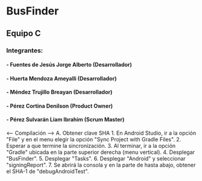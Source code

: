 # BusFinder
## Equipo C
### Integrantes:
#### - Fuentes de Jesús Jorge Alberto (Desarrollador)
#### - Huerta Mendoza Ameyalli (Desarrollador)
#### - Méndez Trujillo Breayan (Desarrollador)
#### - Pérez Cortina Denilson (Product Owner)
#### - Pérez Sulvarán Liam Ibrahim (Scrum Master)


<-- Compilación -->
A. Obtener clave SHA
	1. En Android Studio, ir a la opción "File" y en el menu elegir la opción "Sync Project with Gradle Files".
	2. Esperar a que termine la sincronización.
	3. Al terminar, ir a la opción "Gradle" ubicada en la parte superior derecha (menu vertical).
	4. Desplegar "BusFinder".
	5. Desplegar "Tasks".
	6. Desplegar "Android" y seleccionar "signingReport".
	7. Se abrirá la consola y en la parte de hasta abajo, obtener el SHA-1 de "debugAndroidTest".